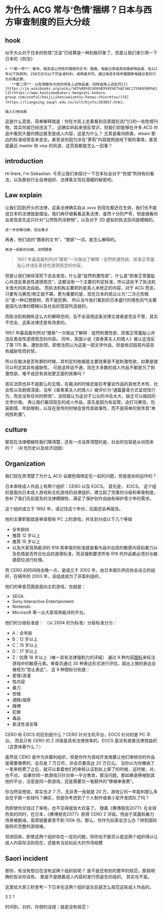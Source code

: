 
# 为什么 ACG 常与‘色情’捆绑？日本与西方审查制度的巨大分歧
## hook
似乎大众对于日本的色情“泛滥”已经算是一种刻板印象了，但是让我们来引用一下日本的《刑法》
```
> **第一项**：散布、贩卖或公然陈列猥亵的文书、图画、电磁记录或其他猥亵物品者，处以2年以下拘禁刑、250万日元以下罚金或科料，或两者并罚。通过电信手段传播猥亵电磁记录的行为亦属此罪。
   **第二项**：以有偿散布为目的持有上述物品者，同样适用上述处罚[1](https://ja.wikibooks.org/wiki/%E5%88%91%E6%B3%95%E7%AC%AC175%E6%9D%A1)[3](https://www.kaihinmakuhari-bengoshi.kokoro-group.com/useful/keijijiken/waisetsu-hanpu-chinretsu/)[6](https://liangxing.swupl.edu.cn/xslt/bjxfx/283857.htm)。

插入引用动画
```
这是什么意思，简单解释就是：你在大街上走着看到店家摆在店门口的一些色情刊物，其实你就已经违法了。
这确实听起来很反常识，但我们却能够在许多 ACG 作品中看到大量的擦边甚至是成人内容，这是为什么？
尤其是看向欧美，steam 那边的标准经常变来变去，甚至说你因为涉及“萝莉”内容就把游戏下架的事情，甚至是最近 master 和 visa 的风波，这究竟都是怎么一回事？
##  introduction
Hi there, I'm Sebastian.
今天让我们来探讨一下日本社会对于“色情”所持有的看法，以及那些行业自律组织、法律条文背后潜藏的秘密吧。
## Law explain 
让我们回到开头的法律，这条法律确实自从 xxxx 到现在都还在生效，我们也不能说日本的法律就是摆设。我们再仔细看看这条法律，虽然十分的严苛，但是细看你会发现首先这只针对“公然陈列淫秽物”，以及对于 2D 虚拟的执法空间是模糊的。
```
进一步拆解动画，突出重点
```
再者，他们说的“猥亵的文书”，“猥亵”一词，是怎么解释的。
```
再进一段新的动画，说明猥亵
```
> 1957 年最高裁判所对“猥亵”一次做出了解释：徒然刺激性欲、损害正常羞耻心并违反善良性道德观念的内容。

但是让我们继续深究下去会发现，什么是“徒然刺激性欲”，什么是“损害正常羞耻心并违反善良性道德观念”，这都没有一个主要的判定标准，所以这给予了执法机关很大的执法自由。
而执法机构主要抓的是真人未修正的内容，对于 ACG 而言，只要有马赛克/修正就不算。更为重要的是，现在日本的民众认为“二次元性暗示”是一种幻想题材，而不是犯罪。
所以当今我们看到的日本盛行的情色风气主要是因为法律的模糊以及社会的宽容所造就的。

而执法机构拥有这么大的解释空间，会不会滥用这条法律又或者是完全不管，其实不完全，这条法律还是有场景的。

1957 年最高裁判所对“猥亵”一次做出了解释：徒然刺激性欲、损害正常羞耻心并违反善良性道德观念的内容。
同年，英国小说《查泰莱夫人的情人》被认定违反了第 175 条，遭到封禁。即使法院认为这是一部文学作品，但是依旧因其内容具有威胁性而封禁。

所以在裁决是否有罪的时候，其判定的依据是主要效果是不是刺激性欲，如果是就可以判定其具有威胁性。
可是这样说不通，现在大多数的成人作品不都是为了刺激性欲，难不成还有其他更正面的效果吗？

其实法院也并不是那么的无情，在裁决的时候还是在考量说作品的其他艺术性、社会性以及剧情深度。当年《查泰莱夫人的情人》被评价为“通篇露骨方式呈现性行为，而且没有任何的修饰”，法院就认为这对于公众的冲击太大，缺乏可以挽回的文学价值。
再让我们看回现在的成人作品，首先是因为有监管，会打马赛克、包装剧情、年龄限制，以及在宣传的时候会宣传其故事性，而不是简单的宣传其“单纯性刺激”。

## culture
那现在法律模糊性我们理清楚，还有一点没弄清楚的是，社会的包容是从何而来的？
（补充历史以及经济动因）

## Organization
我们现在弄清楚了为什么 ACG 会跟色情绑定在一起的问题，但是是如何运作的？

日本审核成人作品上有两个组织：CERO 以及 EOCS。
首先是， EOCS。
这个组织是面向日本成人游戏和主机游戏的自律组织，建立起了完善的分级和审查制度，弥补了我们先前提及的法律模糊性，满足了保护创作自由和保护青少年的需求。

这个组织成立于 1992 年，请记住这个年份，后面还会再提及。

他的主要职能就是审查那些 PC 上的游戏，并且划分成以下几个等级
- 全年龄向
- 推荐 12 岁以上
- 推荐 15 岁以上
- 以及大家耳熟能详的 R18
其审查的标准就是看作品中出现的敏感内容如暴力以及色情是否符合社会的道德标准，而且强制要求所有 R18 的作品都必须对与敏感部位进行处理。

而 CERO 的时间线会晚一点，是成立于 2002 年，由日本娱乐供应协会设立的组织，在隔年的 2003 年，该组成成为了非盈利组织。

他们的审查范围是面向主机游戏，也就是：
- SEGA
- Sony Interactive Entertainment
- Nintendo
- Microsoft
等一众大家耳熟能详的平台。

他们的分级标准是：
（以 2004 的为标准）分级标准分为：
- A：全年龄
- B：12 岁以上
- C：15 岁以上
- D：17 岁以上
- Z：仅限 18 岁以上（唯一具有法律强制力的评级）
通过 9 种内容[图标](https://en.wikipedia.org/wiki/Computer_Entertainment_Rating_Organization)来标注游戏中的敏感元素。审查员通过 30 种表达形式进行评估，超出上限的表达会被视为“禁止表达”。
这 9 种图标分别是：
- 爱情/浪漫
- 性内容
- 暴力
- 惊悚
- 酒精/烟草
- 赌博
- 犯罪
- 毒品
- 亵渎性语言等

CERO 和 EOCS 的区别是什么？CERO 针对主机平台，EOCS 针对的是 PC 平台。
而且只有 CERO 的 Z 评级是具有法律效率的，EOCS 是没有直接法律效益的（这意味着什么？）

虽然说 CERO 是作为非赢利组织，但是你作为游戏开发商要让他们审核你的作品是需要缴费的，会员是 7 万日币，非会员要高达 20 万日元。
当你以为你缴纳了一笔审核费了之后，就可以拿着他们的审核认证到处上架了的时候，这时候，对，也不对。
如果你同一款游戏只针对单一平台售卖，那没问题。那如果是移植到其他的平台，注意是同一款游戏，还是需要交一笔额外的“移植审查费”。

你当然会想说，其实也才 7 万，无非贵一些就是 20 万，游戏公司一年盈利那么多会在乎那一些钱吗？确实，但是你考虑到了个人制作或者小型开发团队了吗？

而即使你交钱过了审核，也不见得就皆大欢喜了。
随着《赛博朋克2077》在全球热卖的同时，在日本，《赛博朋克2077》获得 CERO Z 评级。但由于其露和暴力场景被删减，首周销量甚至不到 100k 份。那么，你作为玩家会怎么办？转到国际版购买完整的游戏咯。

但讲回来，即使这两个组织存在一定的问题，但你也不能否认是这两个组织得以让成人内容存活到现在，还能有当前如此大的市场规模

## Saori incident

那你，有没有想过在没有这两个组织前呢？
是不是还有别的更早的规范，那我明确的告诉你没有。
那是不是随着成人内容的发行而诞生的组织。
其实也不是。

这里给大家三秒思考一下日本在这两个组织诞生前是怎么规范这些成人作品的。

3
2
1

时间到，对的，你想的没错：就是没有规范！

